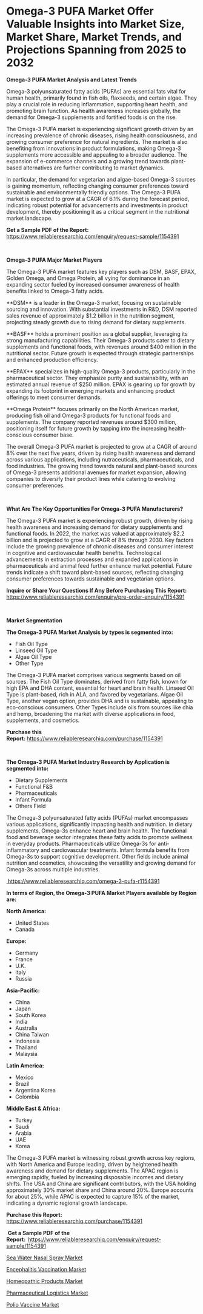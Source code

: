 <p><h1>Omega-3 PUFA Market Offer Valuable Insights into Market Size, Market Share, Market Trends, and Projections Spanning from 2025 to 2032</h1></p><p><strong>Omega-3 PUFA Market Analysis and Latest Trends</strong></p>
<p><p>Omega-3 polyunsaturated fatty acids (PUFAs) are essential fats vital for human health, primarily found in fish oils, flaxseeds, and certain algae. They play a crucial role in reducing inflammation, supporting heart health, and promoting brain function. As health awareness increases globally, the demand for Omega-3 supplements and fortified foods is on the rise.</p><p>The Omega-3 PUFA market is experiencing significant growth driven by an increasing prevalence of chronic diseases, rising health consciousness, and growing consumer preference for natural ingredients. The market is also benefiting from innovations in product formulations, making Omega-3 supplements more accessible and appealing to a broader audience. The expansion of e-commerce channels and a growing trend towards plant-based alternatives are further contributing to market dynamics.</p><p>In particular, the demand for vegetarian and algae-based Omega-3 sources is gaining momentum, reflecting changing consumer preferences toward sustainable and environmentally friendly options. The Omega-3 PUFA market is expected to grow at a CAGR of 6.1% during the forecast period, indicating robust potential for advancements and investments in product development, thereby positioning it as a critical segment in the nutritional market landscape.</p></p>
<p><strong>Get a Sample PDF of the Report:&nbsp;</strong> <a href="https://www.reliableresearchiq.com/enquiry/request-sample/1154391?utm_campaign=1834&utm_medium=2&utm_source=Github&utm_content=ia&utm_term=08032025&utm_id=omega-3-pufa">https://www.reliableresearchiq.com/enquiry/request-sample/1154391</a></p>
<p>&nbsp;</p>
<p><strong>Omega-3 PUFA Major Market Players</strong></p>
<p><p>The Omega-3 PUFA market features key players such as DSM, BASF, EPAX, Golden Omega, and Omega Protein, all vying for dominance in an expanding sector fueled by increased consumer awareness of health benefits linked to Omega-3 fatty acids.</p><p>**DSM** is a leader in the Omega-3 market, focusing on sustainable sourcing and innovation. With substantial investments in R&D, DSM reported sales revenue of approximately $1.2 billion in the nutrition segment, projecting steady growth due to rising demand for dietary supplements.</p><p>**BASF** holds a prominent position as a global supplier, leveraging its strong manufacturing capabilities. Their Omega-3 products cater to dietary supplements and functional foods, with revenues around $400 million in the nutritional sector. Future growth is expected through strategic partnerships and enhanced production efficiency.</p><p>**EPAX** specializes in high-quality Omega-3 products, particularly in the pharmaceutical sector. They emphasize purity and sustainability, with an estimated annual revenue of $250 million. EPAX is gearing up for growth by expanding its footprint in emerging markets and enhancing product offerings to meet consumer demands.</p><p>**Omega Protein** focuses primarily on the North American market, producing fish oil and Omega-3 products for functional foods and supplements. The company reported revenues around $300 million, positioning itself for future growth by tapping into the increasing health-conscious consumer base.</p><p>The overall Omega-3 PUFA market is projected to grow at a CAGR of around 8% over the next five years, driven by rising health awareness and demand across various applications, including nutraceuticals, pharmaceuticals, and food industries. The growing trend towards natural and plant-based sources of Omega-3 presents additional avenues for market expansion, allowing companies to diversify their product lines while catering to evolving consumer preferences.</p></p>
<p>&nbsp;</p>
<p><strong>What Are The Key Opportunities For Omega-3 PUFA Manufacturers?</strong></p>
<p><p>The Omega-3 PUFA market is experiencing robust growth, driven by rising health awareness and increasing demand for dietary supplements and functional foods. In 2022, the market was valued at approximately $2.2 billion and is projected to grow at a CAGR of 8% through 2030. Key factors include the growing prevalence of chronic diseases and consumer interest in cognitive and cardiovascular health benefits. Technological advancements in extraction processes and expanded applications in pharmaceuticals and animal feed further enhance market potential. Future trends indicate a shift toward plant-based sources, reflecting changing consumer preferences towards sustainable and vegetarian options.</p></p>
<p><strong>Inquire or Share Your Questions If Any Before Purchasing This Report:</strong> <a href="https://www.reliableresearchiq.com/enquiry/pre-order-enquiry/1154391?utm_campaign=1834&utm_medium=2&utm_source=Github&utm_content=ia&utm_term=08032025&utm_id=omega-3-pufa">https://www.reliableresearchiq.com/enquiry/pre-order-enquiry/1154391</a></p>
<p>&nbsp;</p>
<p><strong>Market Segmentation</strong></p>
<p><strong>The Omega-3 PUFA Market Analysis by types is segmented into:</strong></p>
<p><ul><li>Fish Oil Type</li><li>Linseed Oil Type</li><li>Algae Oil Type</li><li>Other Type</li></ul></p>
<p><p>The Omega-3 PUFA market comprises various segments based on oil sources. The Fish Oil Type dominates, derived from fatty fish, known for high EPA and DHA content, essential for heart and brain health. Linseed Oil Type is plant-based, rich in ALA, and favored by vegetarians. Algae Oil Type, another vegan option, provides DHA and is sustainable, appealing to eco-conscious consumers. Other Types include oils from sources like chia and hemp, broadening the market with diverse applications in food, supplements, and cosmetics.</p></p>
<p><strong>Purchase this Report:&nbsp;</strong><a href="https://www.reliableresearchiq.com/purchase/1154391?utm_campaign=1834&utm_medium=2&utm_source=Github&utm_content=ia&utm_term=08032025&utm_id=omega-3-pufa">https://www.reliableresearchiq.com/purchase/1154391</a></p>
<p>&nbsp;</p>
<p><strong>The Omega-3 PUFA Market Industry Research by Application is segmented into:</strong></p>
<p><ul><li>Dietary Supplements</li><li>Functional F&B</li><li>Pharmaceuticals</li><li>Infant Formula</li><li>Others Field</li></ul></p>
<p><p>The Omega-3 polyunsaturated fatty acids (PUFAs) market encompasses various applications, significantly impacting health and nutrition. In dietary supplements, Omega-3s enhance heart and brain health. The functional food and beverage sector integrates these fatty acids to promote wellness in everyday products. Pharmaceuticals utilize Omega-3s for anti-inflammatory and cardiovascular treatments. Infant formula benefits from Omega-3s to support cognitive development. Other fields include animal nutrition and cosmetics, showcasing the versatility and growing demand for Omega-3s across multiple industries.</p></p>
<p><a href="https://www.reliableresearchiq.com/omega-3-pufa-r1154391?utm_campaign=1834&utm_medium=2&utm_source=Github&utm_content=ia&utm_term=08032025&utm_id=omega-3-pufa">&nbsp;https://www.reliableresearchiq.com/omega-3-pufa-r1154391</a></p>
<p><strong>In terms of Region, the Omega-3 PUFA Market Players available by Region are:</strong></p>
<p>
    <p> <strong> North America: </strong>
        <ul>
            <li>United States</li>
            <li>Canada</li>
        </ul>
        </p> 
    <p> <strong> Europe: </strong>
        <ul>
            <li>Germany</li>
            <li>France</li>
            <li>U.K.</li>
            <li>Italy</li>
            <li>Russia</li>
        </ul>
        </p> 
    <p> <strong> Asia-Pacific: </strong>
        <ul>
            <li>China</li>
            <li>Japan</li>
            <li>South Korea</li>
            <li>India</li>
            <li>Australia</li>
            <li>China Taiwan</li>
            <li>Indonesia</li>
            <li>Thailand</li>
            <li>Malaysia</li>
        </ul>
        </p> 
    <p> <strong> Latin America: </strong>
        <ul>
            <li>Mexico</li>
            <li>Brazil</li>
            <li>Argentina Korea</li>
            <li>Colombia</li>
        </ul>
        </p> 
    <p> <strong> Middle East & Africa: </strong>
        <ul>
            <li>Turkey</li>
            <li>Saudi</li>
            <li>Arabia</li>
            <li>UAE</li>
            <li>Korea</li>
        </ul>
    </p>
    </p>
<p><p>The Omega-3 PUFA market is witnessing robust growth across key regions, with North America and Europe leading, driven by heightened health awareness and demand for dietary supplements. The APAC region is emerging rapidly, fueled by increasing disposable incomes and dietary shifts. The USA and China are significant contributors, with the USA holding approximately 30% market share and China around 20%. Europe accounts for about 25%, while APAC is expected to capture 15% of the market, indicating a dynamic regional growth landscape.</p></p>
<p><strong>Purchase this Report: </strong><a href="https://www.reliableresearchiq.com/purchase/1154391?utm_campaign=1834&utm_medium=2&utm_source=Github&utm_content=ia&utm_term=08032025&utm_id=omega-3-pufa">https://www.reliableresearchiq.com/purchase/1154391</a></p>
<p>&nbsp;<strong>Get a Sample PDF of the Report:&nbsp;&nbsp;</strong><a href="https://www.reliableresearchiq.com/enquiry/request-sample/1154391?utm_campaign=1834&utm_medium=2&utm_source=Github&utm_content=ia&utm_term=08032025&utm_id=omega-3-pufa">https://www.reliableresearchiq.com/enquiry/request-sample/1154391</a></p>
<p><strong></strong></p>
<p><p><a href="https://github.com/negrocybul4w/Market-Research-Report-List-1/blob/main/sea-water-nasal-spray-market.md?utm_campaign=1834&utm_medium=2&utm_source=Github&utm_content=ia&utm_term=08032025&utm_id=omega-3-pufa">Sea Water Nasal Spray Market</a></p><p><a href="https://github.com/tigoryemm/Market-Research-Report-List-1/blob/main/encephalitis-vaccination-market.md?utm_campaign=1834&utm_medium=2&utm_source=Github&utm_content=ia&utm_term=08032025&utm_id=omega-3-pufa">Encephalitis Vaccination Market</a></p><p><a href="https://github.com/landtmman/Market-Research-Report-List-1/blob/main/homeopathic-products-market.md?utm_campaign=1834&utm_medium=2&utm_source=Github&utm_content=ia&utm_term=08032025&utm_id=omega-3-pufa">Homeopathic Products Market</a></p><p><a href="https://github.com/djoeamakeh/Market-Research-Report-List-1/blob/main/pharmaceutical-logistics-market.md?utm_campaign=1834&utm_medium=2&utm_source=Github&utm_content=ia&utm_term=08032025&utm_id=omega-3-pufa">Pharmaceutical Logistics Market</a></p><p><a href="https://github.com/lonanweaseh4/Market-Research-Report-List-1/blob/main/polio-vaccine-market.md?utm_campaign=1834&utm_medium=2&utm_source=Github&utm_content=ia&utm_term=08032025&utm_id=omega-3-pufa">Polio Vaccine Market</a></p></p>